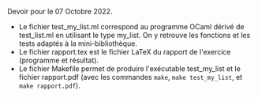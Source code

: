 Devoir pour le 07 Octobre 2022.
- Le fichier test_my_list.ml correspond au programme OCaml dérivé de test_list.ml en utilisant le type my_list. On y retrouve les fonctions et les tests adaptés à la mini-bibliothèque.
- Le fichier rapport.tex est le fichier LaTeX du rapport de l'exercice (programme et résultat).
- Le fichier Makefile permet de produire l'exécutable test_my_list et le fichier rapport.pdf (avec les commandes `make`, `make test_my_list`, et `make rapport.pdf`).
